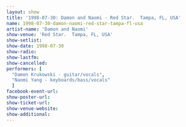 ```yaml
---
layout: show
title: '1998-07-30: Damon and Naomi - Red Star.  Tampa, FL, USA'
name: 1998-07-30-damon-naomi-red-star-tampa-fl-usa
artist-name: 'Damon and Naomi'
show-venue: 'Red Star.  Tampa, FL, USA'
show-setlist: 
show-date: 1998-07-30
show-radio: 
show-lastfm: 
show-cancelled: 
performers: [
  "Damon Krukowski - guitar/vocals",
  "Naomi Yang - keyboards/bass/vocals"
  ]
facebook-event-url: 
show-poster-url: 
show-ticket-url: 
show-venue-website: 
show-additional: 
---
```


